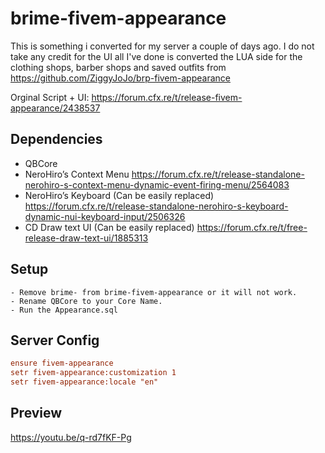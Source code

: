 # brime-fivem-appearance

This is something i converted for my server a couple of days ago. I do not take any credit for the UI all I've done is converted the LUA side for the clothing shops, barber shops and saved outfits from https://github.com/ZiggyJoJo/brp-fivem-appearance

Orginal Script + UI: https://forum.cfx.re/t/release-fivem-appearance/2438537

## Dependencies

- QBCore
- NeroHiro’s Context Menu https://forum.cfx.re/t/release-standalone-nerohiro-s-context-menu-dynamic-event-firing-menu/2564083
- NeroHiro’s Keyboard (Can be easily replaced) https://forum.cfx.re/t/release-standalone-nerohiro-s-keyboard-dynamic-nui-keyboard-input/2506326
- CD Draw text UI (Can be easily replaced) https://forum.cfx.re/t/free-release-draw-text-ui/1885313

## Setup
```
- Remove brime- from brime-fivem-appearance or it will not work.
- Rename QBCore to your Core Name.
- Run the Appearance.sql
```
## Server Config

```cfg
ensure fivem-appearance
setr fivem-appearance:customization 1
setr fivem-appearance:locale "en"
```

## Preview
https://youtu.be/q-rd7fKF-Pg
